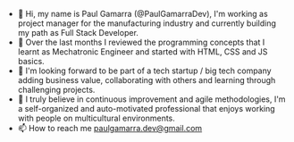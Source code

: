 - 👋 Hi, my name is Paul Gamarra (@PaulGamarraDev), I'm working as project manager for the manufacturing industry and currently building my path as Full Stack Developer.
- 👀 Over the last months I reviewed the programming concepts that I learnt as Mechatronic Engineer and started with HTML, CSS and JS basics.
- 🌱 I'm looking forward to be part of a tech startup / big tech company adding business value, collaborating with others and learning through challenging projects.
- 💞️ I truly believe in continuous improvement and agile methodologies, I'm a self-organized and auto-motivated professional that enjoys working with people on multicultural environments.
- 📫 How to reach me paulgamarra.dev@gmail.com

<!---
PaulGamarraDev/PaulGamarraDev is a ✨ special ✨ repository because its `README.md` (this file) appears on your GitHub profile.
You can click the Preview link to take a look at your changes.
--->
